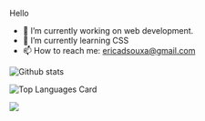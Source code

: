  Hello


- 🔭 I’m currently working on web development.
- 🌱 I’m currently learning CSS
- 📫 How to reach me: ericadsouxa@gmail.com

![Github stats](https://github-readme-stats.vercel.app/api?username=ericadsouxa&theme=github_dark&show_icons=true&count_private=true)

![Top Languages Card](https://github-readme-stats.vercel.app/api/top-langs/?username=ericadsouxa&theme=github_dark)

![](https://komarev.com/ghpvc/?username=ericadsouxa&style=flat)
